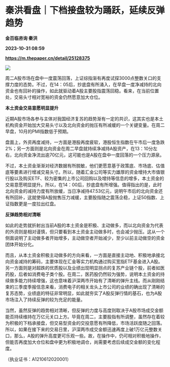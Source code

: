 # 秦洪看盘｜下档接盘较为踊跃，延续反弹趋势
**金百临咨询 秦洪**

**2023-10-31 08:59**

**https://m.thepaper.cn/detail/25128375**

![](https://imagecloud.thepaper.cn/thepaper/image/276/361/645.jpg)

周二A股市场在盘中一度震荡回落，上证综指渐有再度试探3000点整数关口的支撑力度的态势。不过，在14：05后，抄底盘有所涌入，在早盘一度净减持的北向资金也有回补的操作，如此就驱动着A股主要股指震荡回稳。看来，在当前位置处，交易头寸相对宽裕的资金仍然愿意加大仓位。

**本土资金交易意愿明显提升**

近期A股市场各参与主体对我国经济复苏的趋势渐有一定的共识，这其实也是本土机构资金开始加大交易头寸以及北向资金的抛压有所减缓的一个关键变量。在周二早盘，10月的PMI指数低于预期。

盘面上，外资再度减持，一方面是港股再度疲软，港股恒生指数在午市后一度急跌2%；另一方面则是北向资金在周二早盘就持续净减持A股资产，在13：10分左右，北向资金净流出逾70亿元，这可能也是A股在盘中一度回落的一个压力源泉。

不过，本土资金渐渐对经济数据有所脱敏，他们更愿意基于政策底、市场底、估值底等要素进行增减交易头寸。所以，随着汇金公司等实力雄厚的资金增持大市值银行股以及购买ETF、较为密集的上市公司回购以及增持等信息的增多，本土资金的交易意愿明显提升。所以，在14：00后，抄底盘有所增强。值得指出的是，此时北向资金的减持力度有所放缓，当日净减持47.53亿元，说明午市后的北向资金还有所回补，这就使得A股抛售压力减缓，主要股指随之震荡企稳，上证50指数、上证指数更是一度拉出红盘。

**反弹趋势相对清晰**

如此的走势就折射出当前A股的本土资金是积极、主动做多，而以北向资金为代表的外资则是相对谨慎，但只要看到本土资金主动做多时，也会减少抛压。这从一个侧面说明了主动做多者开始增多，主动做空者开始减少，至少以前主动做空的资金团体开始分化。

而且，从本土资金积极主动做多的方向来看，一方面是直接主动地、积极地承接北向资金减持的筹码，主要体现在汇金等实力机构通过购买宽指ETF基金进入A股。另一方面则是对超跌的优质股以及业绩出现明显拐点的复苏产业链个股，前者如医药股，后者如消费电子类个股。在周二，医药股仍然较为强势，说明本土资金的持续做多能力持续增强，这也意味着沪深两市开始有了清晰的弹升主线。而从刚刚结束的三季度季报信息来看，消费电子的相关龙头上市公司的业绩的确出现了清晰的复苏态势，业绩底的特征非常明显，如此就夯实了A股反弹行情的基石，也为A股市场注入了持续反弹的较为充足的能量。

当然，虽然反弹的趋势相对清晰，但反弹的力度与高度则取决于A股市场成交金额能否持续维持在万亿元关口上方。毕竟在周二，主要股指有所调整，虽然存在着较为积极的下档承接盘，但交易型资金的交投意愿有所降低，市场活跃度随之回落。所以，如果在接下来的交易日里，沪深两市成交金额迅速再度上破1万亿元整数关口，那么，A股的弹升高度更可乐观一些。故，在操作中，仍可相对积极地操作，但能否再度加大仓位和盘中更为积极地调仓，尚需要考虑后续成交金额的变化程度。

（执业证书：A1210612020001）